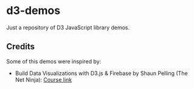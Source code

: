 # d3-demos
Just a repository of D3 JavaScript library demos.

## Credits
Some of this demos were inspired by:

- Build Data Visualizations with D3.js & Firebase by Shaun Pelling (The Net Ninja): [Course link](https://www.udemy.com/course/build-data-uis-with-d3-firebase/)